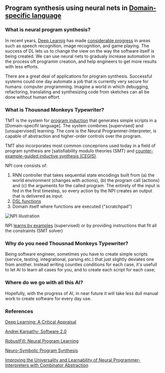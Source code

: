 ## Program synthesis using neural nets in [Domain-specific language](https://en.wikipedia.org/wiki/Domain-specific_language)

### What is neural program synthesis?

In recent years, [Deep Learnig](https://en.wikipedia.org/wiki/Deep_learning) has made [considerable progress](https://arxiv.org/ftp/arxiv/papers/1801/1801.00631.pdf) in areas such as speech recognition, image recognition, and game playing.  The success of DL lets us to change the view on the way the software itself is being created. We can use neural nets to gradualy increase automation in the process oft programm creation, and help engineers to get more results with less efforts.

There are a great deal of applications for program synthesis. Successful systems could one day
automate a job that is currently very secure for humans: computer programming. Imagine a world
in which debugging, refactoring, translating and synthesizing code from sketches can all be done
without human effort. 

### What is Thousnad Monkeys Typewriter?

TMT is the system for [program induction]() that generates simple scripts in a [Domain-specifil language]. The system combines [supervised] and [unsupervised] learning. The core is the Neural Programmer-Interpreter, is capable of abstraction and higher-order controls over the program.

TMT also incorporates most common conceprions used today in a field of program synthesis are [satisfiability modulo theories (SMT) and [counter-example-guided inductive synthesis (CEGIS)](http://rsta.royalsocietypublishing.org/content/375/2104/20150403).

NPI core consists of:
1. RNN controller that takes sequential state encodings built from (a) the world environment
(changes with actions), (b) the program call (actions) and (c) the arguments for the called
program. The entirety of the input is fed in the first timestep, so every action by the NPI
creates an output that is delivered as input.
2. [DSL functions](https://github.com/ThousandMonkeysTypewriter/DomainSpecificLanguage)
3. Domain itself where functions are executed ("scratchpad")

![NPI illustration](https://thousandmonkeystypewriter.github.io/npi.gif)

NPI [learns by examples](https://arxiv.org/pdf/1802.02353.pdf) (supervised) or by providing instructions that fit all the constraints (SMT solver)


### Why do you need Thousnad Monkeys Typewriter?

Being software engineer, sometimes you have to create simple scripts (service, testing, integrational, parsing etc.) that just slightly deviates one from another. Instead writing countles conditions for each case, it's usefull to let AI to learn all cases for you, and to create each script for each case;


### Where do we go with all this AI?

Hopefully, with the progress of AI, in near future it will take less dull manual work to create software for every day use.

### References

[Deep Learning: A Critical Appraisal](https://arxiv.org/ftp/arxiv/papers/1801/1801.00631.pdf)

[Andrej Karpathy: Software 2.0](https://medium.com/@karpathy/software-2-0-a64152b37c35)

[RobustFill: Neural Program Learning](https://arxiv.org/abs/1703.07469)

[Neuro-Symbolic Program Synthesis](https://www.microsoft.com/en-us/research/publication/neuro-symbolic-program-synthesis-2/)

[Improving the Universality and Learnability of Neural Programmer-Interpreters with Combinator Abstraction](https://arxiv.org/abs/1802.02696)

